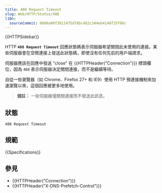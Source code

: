 ```yaml
---
title: 408 Request Timeout
slug: Web/HTTP/Status/408
l10n:
  sourceCommit: 0880a90f3811475d78bc4b2c344eb4146f25f66c
---
```


{{HTTPSidebar}}

HTTP **`408 Request Timeout`** 回應狀態碼表示伺服器希望關閉此未使用的連接。某些伺服器會在空閒連接上發送此狀態碼，即使沒有任何先前的用戶端請求。

伺服器應該在回應中發送 "close" 在 {{HTTPHeader("Connection")}} 標頭欄位，因為 `408` 表示伺服器決定關閉連接，而不是繼續等待。

自從一些瀏覽器（如 Chrome、Firefox 27+ 和 IE9）使用 HTTP 預連接機制來加速瀏覽以來，這個回應被更多地使用。

> **備註：** 一些伺服器僅關閉連接而不發送此訊息。

## 狀態

```http
408 Request Timeout
```

## 規範

{{Specifications}}

## 參見

- {{HTTPHeader("Connection")}}
- {{HTTPHeader("X-DNS-Prefetch-Control")}}
